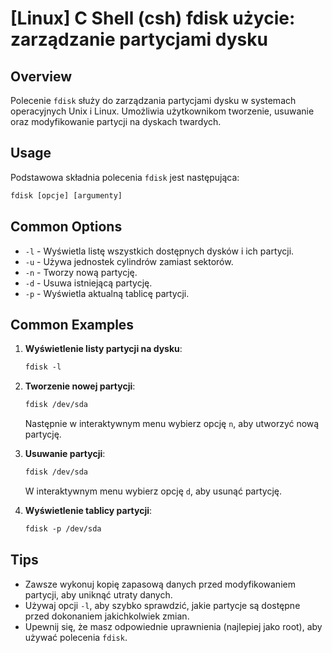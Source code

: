 # [Linux] C Shell (csh) fdisk użycie: zarządzanie partycjami dysku

## Overview
Polecenie `fdisk` służy do zarządzania partycjami dysku w systemach operacyjnych Unix i Linux. Umożliwia użytkownikom tworzenie, usuwanie oraz modyfikowanie partycji na dyskach twardych.

## Usage
Podstawowa składnia polecenia `fdisk` jest następująca:

```csh
fdisk [opcje] [argumenty]
```

## Common Options
- `-l` - Wyświetla listę wszystkich dostępnych dysków i ich partycji.
- `-u` - Używa jednostek cylindrów zamiast sektorów.
- `-n` - Tworzy nową partycję.
- `-d` - Usuwa istniejącą partycję.
- `-p` - Wyświetla aktualną tablicę partycji.

## Common Examples
1. **Wyświetlenie listy partycji na dysku**:
   ```csh
   fdisk -l
   ```

2. **Tworzenie nowej partycji**:
   ```csh
   fdisk /dev/sda
   ```
   Następnie w interaktywnym menu wybierz opcję `n`, aby utworzyć nową partycję.

3. **Usuwanie partycji**:
   ```csh
   fdisk /dev/sda
   ```
   W interaktywnym menu wybierz opcję `d`, aby usunąć partycję.

4. **Wyświetlenie tablicy partycji**:
   ```csh
   fdisk -p /dev/sda
   ```

## Tips
- Zawsze wykonuj kopię zapasową danych przed modyfikowaniem partycji, aby uniknąć utraty danych.
- Używaj opcji `-l`, aby szybko sprawdzić, jakie partycje są dostępne przed dokonaniem jakichkolwiek zmian.
- Upewnij się, że masz odpowiednie uprawnienia (najlepiej jako root), aby używać polecenia `fdisk`.